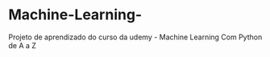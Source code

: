 # Machine-Learning-

Projeto de aprendizado do curso da udemy - Machine Learning Com Python de A a Z
